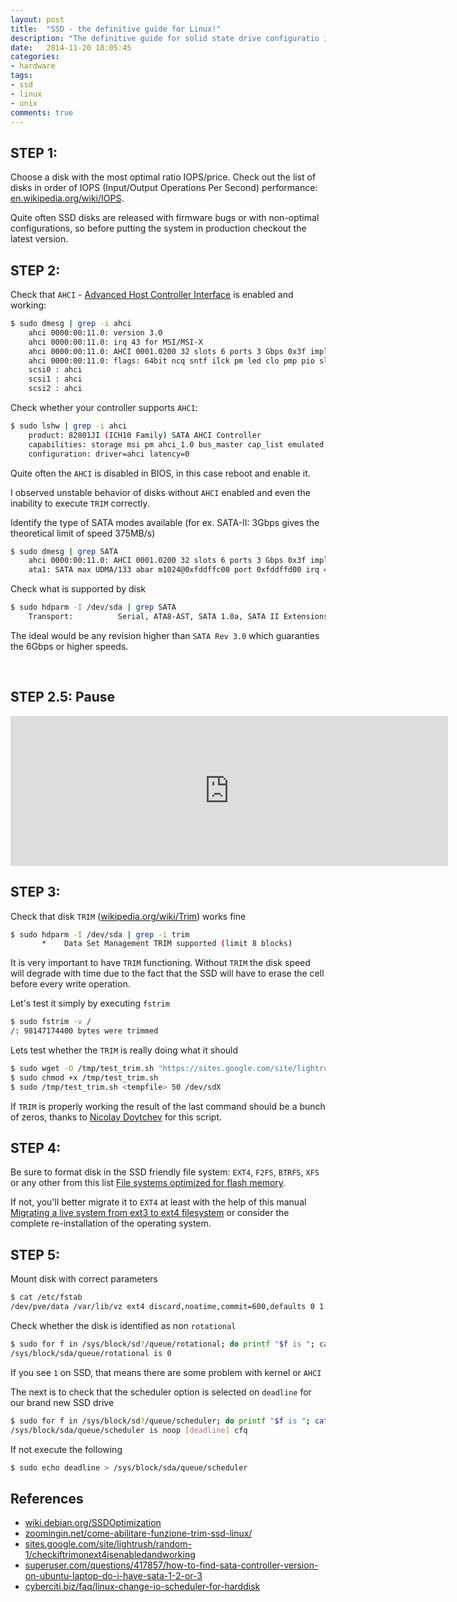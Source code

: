 ```yaml
---
layout: post
title:  "SSD - the definitive guide for Linux!"
description: "The definitive guide for solid state drive configuratio in linux; Tips and tricks; Troubleshooting and suggestions of configuration"
date:   2014-11-20 18:05:45
categories:
- hardware
tags:
- ssd
- linux
- unix
comments: true
---
```


## STEP 1:

Choose a disk with the most optimal ratio IOPS/price. Check out the list of disks in order of IOPS (Input/Output Operations Per Second)  performance: [en.wikipedia.org/wiki/IOPS](https://en.wikipedia.org/wiki/IOPS#Examples).

Quite often SSD disks are released with firmware bugs or with non-optimal configurations, so before putting the system in production checkout the latest version.

## STEP 2:

Check that `AHCI` - [Advanced Host Controller Interface](https://en.wikipedia.org/wiki/Advanced_Host_Controller_Interface) is enabled and working:

```bash
$ sudo dmesg | grep -i ahci
    ahci 0000:00:11.0: version 3.0
    ahci 0000:00:11.0: irq 43 for MSI/MSI-X
    ahci 0000:00:11.0: AHCI 0001.0200 32 slots 6 ports 3 Gbps 0x3f impl SATA mode
    ahci 0000:00:11.0: flags: 64bit ncq sntf ilck pm led clo pmp pio slum part 
    scsi0 : ahci
    scsi1 : ahci
    scsi2 : ahci
```

Check whether your controller supports `AHCI`:

```bash
$ sudo lshw | grep -i ahci
    product: 82801JI (ICH10 Family) SATA AHCI Controller
    capabilities: storage msi pm ahci_1.0 bus_master cap_list emulated
    configuration: driver=ahci latency=0
```

Quite often the `AHCI` is disabled in BIOS, in this case reboot and enable it.

I observed unstable behavior of disks without `AHCI` enabled and even the inability to execute `TRIM` correctly.

Identify the type of SATA modes available (for ex. SATA-II: 3Gbps gives the theoretical limit of speed 375MB/s)

```bash
$ sudo dmesg | grep SATA
    ahci 0000:00:11.0: AHCI 0001.0200 32 slots 6 ports 3 Gbps 0x3f impl SATA mode
    ata1: SATA max UDMA/133 abar m1024@0xfddffc00 port 0xfddffd00 irq 43
```

Check what is supported by disk

```bash
$ sudo hdparm -I /dev/sda | grep SATA
    Transport:          Serial, ATA8-AST, SATA 1.0a, SATA II Extensions, SATA Rev 2.5, SATA Rev 2.6, SATA Rev 3.0
```

The ideal would be any revision higher than `SATA Rev 3.0` which guaranties the 6Gbps or higher speeds.

<br>

## STEP 2.5: Pause

<iframe scrolling="no" frameborder="0" allowTransparency="true" src="https://www.deezer.com/plugins/player?autoplay=false&amp;playlist=true&amp;width=700&amp;height=240&amp;cover=true&amp;type=playlist&amp;id=30595446&amp;title=&amp;app_id=undefined" width="700" height="240"></iframe>


<br>

## STEP 3:

Check that disk `TRIM` ([wikipedia.org/wiki/Trim](https://en.wikipedia.org/wiki/Trim_%28computing%29)) works fine

```bash
$ sudo hdparm -I /dev/sda | grep -i trim
       *    Data Set Management TRIM supported (limit 8 blocks)
```

It is very important to have `TRIM` functioning. Without `TRIM` the disk speed will degrade with time due to the fact that the SSD will have to erase the cell before every write operation.

Let's test it simply by executing `fstrim`

```bash
$ sudo fstrim -v /
/: 98147174400 bytes were trimmed
```

Lets test whether the `TRIM` is really doing what it should

```bash
$ sudo wget -O /tmp/test_trim.sh "https://sites.google.com/site/lightrush/random-1/checkiftrimonext4isenabledandworking/test_trim.sh?attredirects=0&d=1"
$ sudo chmod +x /tmp/test_trim.sh
$ sudo /tmp/test_trim.sh <tempfile> 50 /dev/sdX
```

If `TRIM` is properly working the result of the last command should be a bunch of zeros, thanks to [Nicolay Doytchev](https://sites.google.com/site/lightrush/random-1/checkiftrimonext4isenabledandworking/) for this script.

## STEP 4:

Be sure to format disk in the SSD friendly file system: `EXT4`, `F2FS`, `BTRFS`, `XFS`
or any other from this list [File systems optimized for flash memory](https://en.wikipedia.org/wiki/List_of_file_systems#File_systems_optimized_for_flash_memory.2C_solid_state_media).

If not, you'll better migrate it to `EXT4` at least with the help of this manual
[Migrating a live system from ext3 to ext4 filesystem](https://www.debian-administration.org/article/643/Migrating_a_live_system_from_ext3_to_ext4_filesystem) or consider the complete
re-installation of the operating system.

## STEP 5:

Mount disk with correct parameters

```bash
$ cat /etc/fstab
/dev/pve/data /var/lib/vz ext4 discard,noatime,commit=600,defaults 0 1
```

Check whether the disk is identified as non `rotational`

```bash
$ sudo for f in /sys/block/sd?/queue/rotational; do printf "$f is "; cat $f; done
/sys/block/sda/queue/rotational is 0
```

If you see `1` on SSD, that means there are some problem with kernel or `AHCI`

The next is to check that the  scheduler option is selected on `deadline` for our brand new SSD drive

```bash
$ sudo for f in /sys/block/sd?/queue/scheduler; do printf "$f is "; cat $f; done
/sys/block/sda/queue/scheduler is noop [deadline] cfq
```

If not execute the following

```bash
$ sudo echo deadline > /sys/block/sda/queue/scheduler
```


## References
 - [wiki.debian.org/SSDOptimization](https://wiki.debian.org/SSDOptimization)
 - [zoomingin.net/come-abilitare-funzione-trim-ssd-linux/](https://www.zoomingin.net/come-abilitare-funzione-trim-ssd-linux/)
 - [sites.google.com/site/lightrush/random-1/checkiftrimonext4isenabledandworking](https://sites.google.com/site/lightrush/random-1/checkiftrimonext4isenabledandworking)
 - [superuser.com/questions/417857/how-to-find-sata-controller-version-on-ubuntu-laptop-do-i-have-sata-1-2-or-3](https://superuser.com/questions/417857/how-to-find-sata-controller-version-on-ubuntu-laptop-do-i-have-sata-1-2-or-3)
 - [cyberciti.biz/faq/linux-change-io-scheduler-for-harddisk](https://www.cyberciti.biz/faq/linux-change-io-scheduler-for-harddisk/)